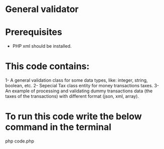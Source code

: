 # General validator

# Prerequisites
- PHP xml should be installed.

# This code contains:
1- A general validation class for some data types, like: integer, string, boolean, etc.
2- Sepecial Tax class entity for money transactions taxes.
3- An example of processing and validating dummy transactions data (the taxes of the transactions) with different format (json, xml, array).

# To run this code write the below command in the terminal
php code.php
